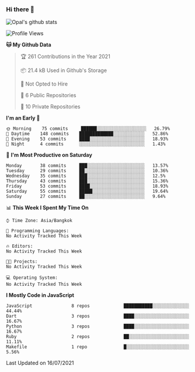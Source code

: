 ### Hi there 👋

![Opal's github stats](https://github-readme-stats.vercel.app/api?username=coolkidneversleep&count_private=true&show_icons=true&theme=radical)


<!--START_SECTION:waka-->
![Profile Views](http://img.shields.io/badge/Profile%20Views-8-blue)

**🐱 My Github Data** 

> 🏆 261 Contributions in the Year 2021
 > 
> 📦 21.4 kB Used in Github's Storage 
 > 
> 🚫 Not Opted to Hire
 > 
> 📜 6 Public Repositories 
 > 
> 🔑 10 Private Repositories  
 > 
**I'm an Early 🐤** 

```text
🌞 Morning    75 commits     ██████░░░░░░░░░░░░░░░░░░░   26.79% 
🌆 Daytime    148 commits    █████████████░░░░░░░░░░░░   52.86% 
🌃 Evening    53 commits     ████░░░░░░░░░░░░░░░░░░░░░   18.93% 
🌙 Night      4 commits      ░░░░░░░░░░░░░░░░░░░░░░░░░   1.43%

```
📅 **I'm Most Productive on Saturday** 

```text
Monday       38 commits     ███░░░░░░░░░░░░░░░░░░░░░░   13.57% 
Tuesday      29 commits     ██░░░░░░░░░░░░░░░░░░░░░░░   10.36% 
Wednesday    35 commits     ███░░░░░░░░░░░░░░░░░░░░░░   12.5% 
Thursday     43 commits     ███░░░░░░░░░░░░░░░░░░░░░░   15.36% 
Friday       53 commits     ████░░░░░░░░░░░░░░░░░░░░░   18.93% 
Saturday     55 commits     █████░░░░░░░░░░░░░░░░░░░░   19.64% 
Sunday       27 commits     ██░░░░░░░░░░░░░░░░░░░░░░░   9.64%

```


📊 **This Week I Spent My Time On** 

```text
⌚︎ Time Zone: Asia/Bangkok

💬 Programming Languages: 
No Activity Tracked This Week

🔥 Editors: 
No Activity Tracked This Week

🐱‍💻 Projects: 
No Activity Tracked This Week

💻 Operating System: 
No Activity Tracked This Week

```

**I Mostly Code in JavaScript** 

```text
JavaScript               8 repos             ███████████░░░░░░░░░░░░░░   44.44% 
Dart                     3 repos             ████░░░░░░░░░░░░░░░░░░░░░   16.67% 
Python                   3 repos             ████░░░░░░░░░░░░░░░░░░░░░   16.67% 
Ruby                     2 repos             ██░░░░░░░░░░░░░░░░░░░░░░░   11.11% 
Makefile                 1 repo              █░░░░░░░░░░░░░░░░░░░░░░░░   5.56%

```



 Last Updated on 16/07/2021
<!--END_SECTION:waka-->
